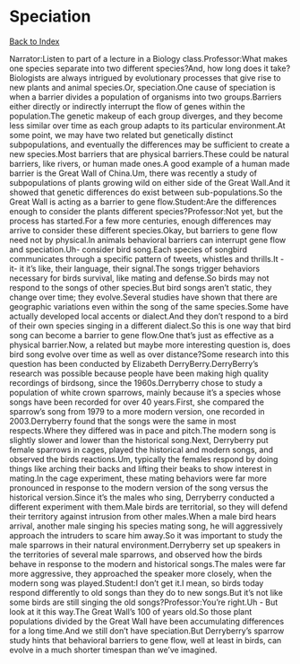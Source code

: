 # Speciation
[Back to Index](https://github.com/windows10010/tpoExtractor/blob/master/README.md)

Narrator:Listen to part of a lecture in a Biology class.Professor:What makes one species separate into two different species?And, how long does it take?Biologists are always intrigued by evolutionary processes that give rise to new plants and animal species.Or, speciation.One cause of speciation is when a barrier divides a population of organisms into two groups.Barriers either directly or indirectly interrupt the flow of genes within the population.The genetic makeup of each group diverges, and they become less similar over time as each group adapts to its particular environment.At some point, we may have two related but genetically distinct subpopulations, and eventually the differences may be sufficient to create a new species.Most barriers that are physical barriers.These could be natural barriers, like rivers, or human made ones.A good example of a human made barrier is the Great Wall of China.Um, there was recently a study of subpopulations of plants growing wild on either side of the Great Wall.And it showed that genetic differences do exist between sub-populations.So the Great Wall is acting as a barrier to gene flow.Student:Are the differences enough to consider the plants different species?Professor:Not yet, but the process has started.For a few more centuries, enough differences may arrive to consider these different species.Okay, but barriers to gene flow need not by physical.In animals behavioral barriers can interrupt gene flow and speciation.Uh- consider bird song.Each species of songbird communicates through a specific pattern of tweets, whistles and thrills.It - it- it it’s like, their language, their signal.The songs trigger behaviors necessary for birds survival, like mating and defense.So birds may not respond to the songs of other species.But bird songs aren’t static, they change over time; they evolve.Several studies have shown that there are geographic variations even within the song of the same species.Some have actually developed local accents or dialect.And they don’t respond to a bird of their own species singing in a different dialect.So this is one way that bird song can become a barrier to gene flow.One that’s just as effective as a physical barrier.Now, a related but maybe more interesting question is, does bird song evolve over time as well as over distance?Some research into this question has been conducted by Elizabeth DerryBerry.DerryBerry’s research was possible because people have been making high quality recordings of birdsong, since the 1960s.Derryberry chose to study a population of white crown sparrows, mainly because it’s a species whose songs have been recorded for over 40 years.First, she compared the sparrow’s song from 1979 to a more modern version, one recorded in 2003.Derryberry found that the songs were the same in most respects.Where they differed was in pace and pitch.The modern song is slightly slower and lower than the historical song.Next, Derryberry put female sparrows in cages, played the historical and modern songs, and observed the birds reactions.Um, typically the females respond by doing things like arching their backs and lifting their beaks to show interest in mating.In the cage experiment, these mating behaviors were far more pronounced in response to the modern version of the song versus the historical version.Since it’s the males who sing, Derryberry conducted a different experiment with them.Male birds are territorial, so they will defend their territory against intrusion from other males.When a male bird hears arrival, another male singing his species mating song, he will aggressively approach the intruders to scare him away.So it was important to study the male sparrows in their natural environment.Derryberry set up speakers in the territories of several male sparrows, and observed how the birds behave in response to the modern and historical songs.The males were far more aggressive, they approached the speaker more closely, when the modern song was played.Student:I don’t get it.I mean, so birds today respond differently to old songs than they do to new songs.But it’s not like some birds are still singing the old songs?Professor:You’re right.Uh - But look at it this way.The Great Wall’s 100 of years old.So those plant populations divided by the Great Wall have been accumulating differences for a long time.And we still don’t have speciation.But Derryberry’s sparrow study hints that behavioral barriers to gene flow, well at least in birds, can evolve in a much shorter timespan than we’ve imagined. 